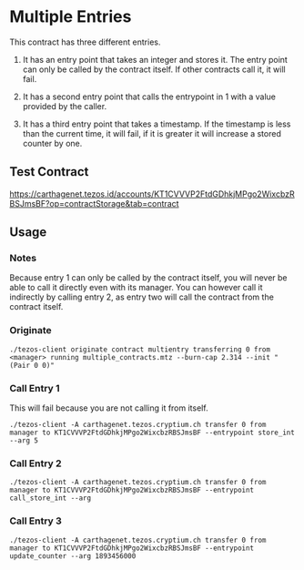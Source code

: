 # Multiple Entries

This contract has three different entries. 


1. It has an entry point that takes an integer and stores it. The entry point can only be called by the contract itself. If other contracts call it, it will fail.

2. It has a second entry point that calls the entrypoint in 1 with a value provided by the caller.

3. It has a third entry point that takes a timestamp. If the timestamp is less than the current time, it will fail, if it is greater it will increase a stored counter by one.


## Test Contract
 https://carthagenet.tezos.id/accounts/KT1CVVVP2FtdGDhkjMPgo2WixcbzRBSJmsBF?op=contractStorage&tab=contract


## Usage
### Notes

Because entry 1 can only be called by the contract itself, you will never be able to call it directly even with its manager. You can however call it indirectly by calling entry 2, as entry two will call the contract from the contract itself. 

### Originate
```
./tezos-client originate contract multientry transferring 0 from <manager> running multiple_contracts.mtz --burn-cap 2.314 --init "(Pair 0 0)"
```

### Call Entry 1

This will fail because you are not calling it from itself. 

```
./tezos-client -A carthagenet.tezos.cryptium.ch transfer 0 from manager to KT1CVVVP2FtdGDhkjMPgo2WixcbzRBSJmsBF --entrypoint store_int --arg 5
```

### Call Entry 2
```
./tezos-client -A carthagenet.tezos.cryptium.ch transfer 0 from manager to KT1CVVVP2FtdGDhkjMPgo2WixcbzRBSJmsBF --entrypoint call_store_int --arg
```

### Call Entry 3

```
./tezos-client -A carthagenet.tezos.cryptium.ch transfer 0 from manager to KT1CVVVP2FtdGDhkjMPgo2WixcbzRBSJmsBF --entrypoint update_counter --arg 1893456000
```